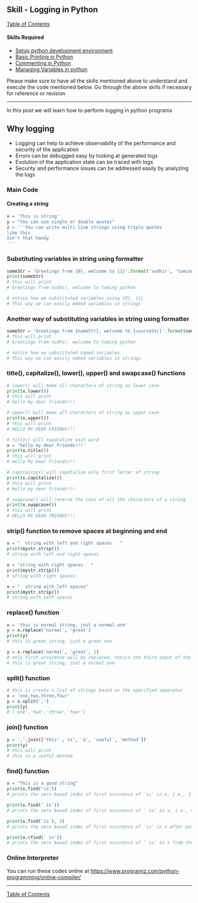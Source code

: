 ## Skill - Logging in Python
[Table of Contents](https://nagasudhir.blogspot.com/2020/04/taming-python-table-of-contents.html)

#### Skills Required
* [Setup python development environment](https://nagasudhir.blogspot.com/2020/04/setup-python-development-environment_14.html)
* [Basic Printing in Python](https://nagasudhir.blogspot.com/2020/04/basic-printing-in-python.html)
* [Commenting in Python](https://nagasudhir.blogspot.com/2020/04/comments-in-python.html)
* [Managing Variables in python](https://nagasudhir.blogspot.com/2020/04/managing-variables-in-python.html)

Please make sure to have all the skills mentioned above to understand and execute the code mentioned below. Go through the above skills if necessary for reference or revision

<hr>

In this post we will learn how to perform logging in python programs

## Why logging
* Logging can help to achieve observability of the performance and security of the application
* Errors can be debugged easy by looking at generated logs
* Evolution of the application state can be traced with logs
* Security and performance issues can be addressed easily by analyzing the logs  


### Main Code
#### Creating a string
```python
x = 'This is string'
y = "You can use single or double quotes"
z = '''You can write multi-line strings using triple quotes
like this
Isn't that handy
'''
```

### Substituting variables in string using formatter
```python
someStr = 'Greetings from {0}, welcome to {1}'.format('sudhir', 'taming python')
print(someStr)
# this will print 
# Greetings from sudhir, welcome to taming python

# notice how we substituted variables using {0}, {1}
# This way we can easily embed variables in strings
```

### Another way of substituting variables in string using formatter
```python
someStr = 'Greetings from {nameStr}, welcome to {courseStr}'.format(nameStr='sudhir', courseStr='taming python')
# this will print 
# Greetings from sudhir, welcome to taming python

# notice how we substituted named variables
# This way we can easily embed variables in strings
```

### title(), capitalize(), lower(), upper() and swapcase() functions
```python
# lower() will make all characters of string as lower case
print(x.lower())
# this will print 
# hello my dear friends!!!

# upper() will make all characters of string as upper case
print(x.upper())
# this will print 
# HELLO MY DEAR FRIENDS!!!

# title() will capatalize each word
x = 'hello my dear Friends!!!'
print(x.title())
# this will print 
# Hello My Dear Friends!!!

# capitalize() will capatalize only first letter of string
print(x.capitalize())
# this will print 
# Hello my dear friends!!!

# swapcase() will reverse the case of all the characters of a string
print(x.swapcase())
# this will print 
# HELLO MY DEAR fRIENDS!!!
```

### strip() function to remove spaces at beginning and end
```python
x = "  string with left and right spaces   "
print(mystr.strip())
# string with left and right spaces

x = "string with right spaces   "
print(mystr.strip())
# string with right spaces

x = "  string with left spaces"
print(mystr.strip())
# string with left spaces
```

### replace() function
```python
x = 'this is normal string, just a normal one'
y = x.replace('normal', 'great')
print(y)
# this is great string, just a great one

y = x.replace('normal', 'great', 1)
# only first occurence will be replaced, notice the third input of the function
# this is great string, just a normal one
```

### split() function
```python
# this is create a list of strings based on the specified seperator
x = 'one,two,three,four'
y = x.split(',')
print(y)
# ['one','two','three','four']
```

### join() function
```python
y = ','.join(['this' ,'is', 'a', 'useful', 'method'])
print(y)
# this will print
# this is a useful method
```

### find() function
```python
x = "This is a good string"
print(x.find('is'))
# prints the zero based index of first occurence of 'is' in x, i.e., 2

print(x.find(' is'))
# prints the zero based index of first occurence of ' is' in x, i.e., 4

print(x.find('is'), 3)
# prints the zero based index of first occurence of 'is' in x after position 3, i.e., 5

print(x.rfind(' is'))
# prints the zero based index of first occurence of ' is' in x from the end, i.e., 5
```

### Online Interpreter
You can run these codes online at https://www.programiz.com/python-programming/online-compiler/

<hr/>

[Table of Contents](https://nagasudhir.blogspot.com/2020/04/taming-python-table-of-contents.html)
<!--stackedit_data:
eyJoaXN0b3J5IjpbLTE2NDE5MjMyNzIsLTM0Mzk1NTQ2N119
-->
